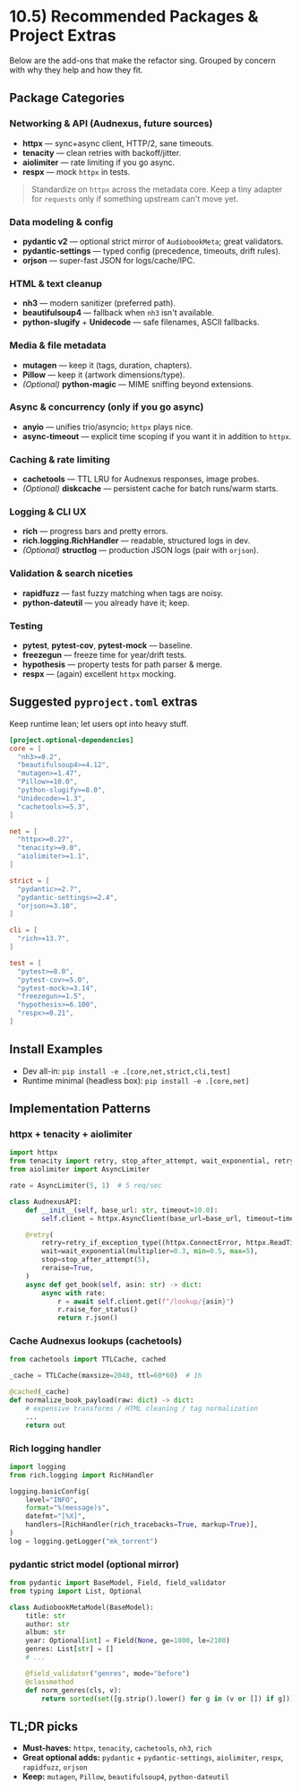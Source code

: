 # 10.5) Recommended Packages & Project Extras

Below are the add-ons that make the refactor sing. Grouped by concern with why they help and how they fit.

## Package Categories

### Networking & API (Audnexus, future sources)

* **httpx** — sync+async client, HTTP/2, sane timeouts.
* **tenacity** — clean retries with backoff/jitter.
* **aiolimiter** — rate limiting if you go async.
* **respx** — mock `httpx` in tests.

> Standardize on `httpx` across the metadata core. Keep a tiny adapter for `requests` only if something upstream can't move yet.

### Data modeling & config

* **pydantic v2** — optional strict mirror of `AudiobookMeta`; great validators.
* **pydantic-settings** — typed config (precedence, timeouts, drift rules).
* **orjson** — super-fast JSON for logs/cache/IPC.

### HTML & text cleanup

* **nh3** — modern sanitizer (preferred path).
* **beautifulsoup4** — fallback when `nh3` isn't available.
* **python-slugify** + **Unidecode** — safe filenames, ASCII fallbacks.

### Media & file metadata

* **mutagen** — keep it (tags, duration, chapters).
* **Pillow** — keep it (artwork dimensions/type).
* *(Optional)* **python-magic** — MIME sniffing beyond extensions.

### Async & concurrency (only if you go async)

* **anyio** — unifies trio/asyncio; `httpx` plays nice.
* **async-timeout** — explicit time scoping if you want it in addition to `httpx`.

### Caching & rate limiting

* **cachetools** — TTL LRU for Audnexus responses, image probes.
* *(Optional)* **diskcache** — persistent cache for batch runs/warm starts.

### Logging & CLI UX

* **rich** — progress bars and pretty errors.
* **rich.logging.RichHandler** — readable, structured logs in dev.
* *(Optional)* **structlog** — production JSON logs (pair with `orjson`).

### Validation & search niceties

* **rapidfuzz** — fast fuzzy matching when tags are noisy.
* **python-dateutil** — you already have it; keep.

### Testing

* **pytest**, **pytest-cov**, **pytest-mock** — baseline.
* **freezegun** — freeze time for year/drift tests.
* **hypothesis** — property tests for path parser & merge.
* **respx** — (again) excellent `httpx` mocking.

## Suggested `pyproject.toml` extras

Keep runtime lean; let users opt into heavy stuff.

```toml
[project.optional-dependencies]
core = [
  "nh3>=0.2",
  "beautifulsoup4>=4.12",
  "mutagen>=1.47",
  "Pillow>=10.0",
  "python-slugify>=8.0",
  "Unidecode>=1.3",
  "cachetools>=5.3",
]

net = [
  "httpx>=0.27",
  "tenacity>=9.0",
  "aiolimiter>=1.1",
]

strict = [
  "pydantic>=2.7",
  "pydantic-settings>=2.4",
  "orjson>=3.10",
]

cli = [
  "rich>=13.7",
]

test = [
  "pytest>=8.0",
  "pytest-cov>=5.0",
  "pytest-mock>=3.14",
  "freezegun>=1.5",
  "hypothesis>=6.100",
  "respx>=0.21",
]
```

## Install Examples

* Dev all-in: `pip install -e .[core,net,strict,cli,test]`
* Runtime minimal (headless box): `pip install -e .[core,net]`

## Implementation Patterns

### httpx + tenacity + aiolimiter

```python
import httpx
from tenacity import retry, stop_after_attempt, wait_exponential, retry_if_exception_type
from aiolimiter import AsyncLimiter

rate = AsyncLimiter(5, 1)  # 5 req/sec

class AudnexusAPI:
    def __init__(self, base_url: str, timeout=10.0):
        self.client = httpx.AsyncClient(base_url=base_url, timeout=timeout)

    @retry(
        retry=retry_if_exception_type((httpx.ConnectError, httpx.ReadTimeout)),
        wait=wait_exponential(multiplier=0.3, min=0.5, max=5),
        stop=stop_after_attempt(5),
        reraise=True,
    )
    async def get_book(self, asin: str) -> dict:
        async with rate:
            r = await self.client.get(f"/lookup/{asin}")
            r.raise_for_status()
            return r.json()
```

### Cache Audnexus lookups (cachetools)

```python
from cachetools import TTLCache, cached

_cache = TTLCache(maxsize=2048, ttl=60*60)  # 1h

@cached(_cache)
def normalize_book_payload(raw: dict) -> dict:
    # expensive transforms / HTML cleaning / tag normalization
    ...
    return out
```

### Rich logging handler

```python
import logging
from rich.logging import RichHandler

logging.basicConfig(
    level="INFO",
    format="%(message)s",
    datefmt="[%X]",
    handlers=[RichHandler(rich_tracebacks=True, markup=True)],
)
log = logging.getLogger("mk_torrent")
```

### pydantic strict model (optional mirror)

```python
from pydantic import BaseModel, Field, field_validator
from typing import List, Optional

class AudiobookMetaModel(BaseModel):
    title: str
    author: str
    album: str
    year: Optional[int] = Field(None, ge=1800, le=2100)
    genres: List[str] = []
    # ...

    @field_validator("genres", mode="before")
    @classmethod
    def norm_genres(cls, v):
        return sorted(set([g.strip().lower() for g in (v or []) if g]))
```

## TL;DR picks

* **Must-haves:** `httpx`, `tenacity`, `cachetools`, `nh3`, `rich`
* **Great optional adds:** `pydantic` + `pydantic-settings`, `aiolimiter`, `respx`, `rapidfuzz`, `orjson`
* **Keep:** `mutagen`, `Pillow`, `beautifulsoup4`, `python-dateutil`
